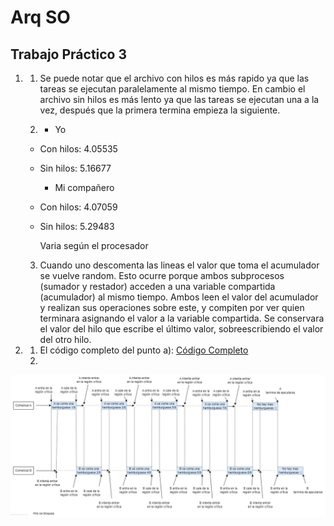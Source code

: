# Arq SO

## Trabajo Práctico 3

1. 1. Se puede notar que el archivo con hilos es más rapido ya que las tareas se ejecutan paralelamente al mismo tiempo. En cambio el archivo sin hilos es más lento ya que las tareas se ejecutan una a la vez, después que la primera termina empieza la siguiente.

    2. - Yo
    - Con hilos: 4.05535
    - Sin hilos: 5.16677

        - Mi compañero
    - Con hilos: 4.07059
    - Sin hilos: 5.29483

      Varia según el procesador

     3. Cuando uno descomenta las lineas el valor que toma el acumulador se vuelve random. Esto ocurre porque ambos subprocesos (sumador y restador) acceden a una variable compartida (acumulador) al mismo tiempo. Ambos leen el valor del acumulador y realizan sus operaciones sobre este, y compiten por ver quien terminara asignando el valor a la variable compartida. Se conservara el valor del hilo que escribe el último valor, sobreescribiendo el valor del otro hilo.

2.    
    1. El código completo del punto a): [Código Completo](https://github.com/FrancoPanzone/ASO2024TPs/blob/main/TP3/con_race_condition(original).c)
     2.
  ![Imagen punto b](https://github.com/FrancoPanzone/ASO2024TPs/blob/main/TP3/TP3_Punto2B.jpg)
  
